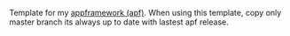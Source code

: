 Template for my [appframework (apf)](https://github.com/kapigames/appframework).
When using this template, copy only master branch its always up to date with lastest apf release.